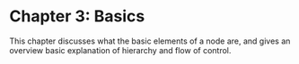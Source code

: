 # Chapter 3: Basics

This chapter discusses what the basic elements of a node are, and gives an overview basic explanation of hierarchy and flow of control. 

